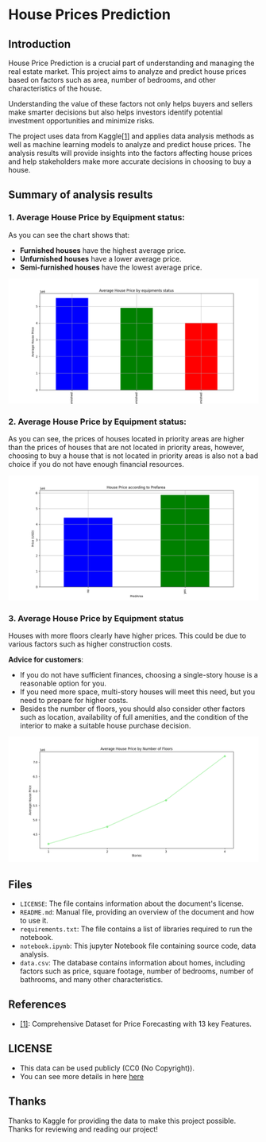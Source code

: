 # House Prices Prediction 

## Introduction
House Price Prediction is a crucial part of understanding and managing the real estate market. This project aims to analyze and predict house prices based on factors such as area, number of bedrooms, and other characteristics of the house.

Understanding the value of these factors not only helps buyers and sellers make smarter decisions but also helps investors identify potential investment opportunities and minimize risks.

The project uses data from Kaggle[[1]](https://www.kaggle.com/datasets/harishkumardatalab/housing-price-prediction/data) and applies data analysis methods as well as machine learning models to analyze and predict house prices. The analysis results will provide insights into the factors affecting house prices and help stakeholders make more accurate decisions in choosing to buy a house.

## Summary of analysis results
### 1. Average House Price by Equipment status: 
As you can see the chart shows that:
- **Furnished houses** have the highest average price.
- **Unfurnished houses** have a lower average price.
- **Semi-furnished houses** have the lowest average price.


![Result of average price by equipment status](notebooks/result/house_price_by_equipments_status.png)



### 2. Average House Price by Equipment status: 


As you can see, the prices of houses located in priority areas are higher than the prices of houses that are not located in priority areas, however, choosing to buy a house that is not located in priority areas is also not a bad choice if you do not have enough financial resources.

![Result of average price by prefarea](notebooks/result/house_price_by_prefarea.png)


### 3. Average House Price by Equipment status

Houses with more floors clearly have higher prices. This could be due to various factors such as higher construction costs.


**Advice for customers**:
- If you do not have sufficient finances, choosing a single-story house is a reasonable option for you.
- If you need more space, multi-story houses will meet this need, but you need to prepare for higher costs.
- Besides the number of floors, you should also consider other factors such as location, availability of full amenities, and the condition of the interior to make a suitable house purchase decision.

![Result of average price by prefarea](notebooks/result/house_price_by_stories.png)

## Files

- `LICENSE`: The file contains information about the document's license.
- `README.md`: Manual file, providing an overview of the document and how to use it.
- `requirements.txt`: The file contains a list of libraries required to run the notebook.
- `notebook.ipynb`: This jupyter Notebook file containing source code, data analysis.
- `data.csv`: The database contains information about homes, including factors such as price, square footage, number of bedrooms, number of bathrooms, and many other characteristics.

## References

- [[1]](https://www.kaggle.com/datasets/harishkumardatalab/housing-price-prediction/data): Comprehensive Dataset for Price Forecasting with 13 key Features.

## LICENSE

- This data can be used publicly (CC0 (No Copyright)).
- You can see more details in here [here](https://creativecommons.org/publicdomain/zero/1.0/)

## Thanks

Thanks to Kaggle for providing the data to make this project possible. Thanks for reviewing and reading our project!
